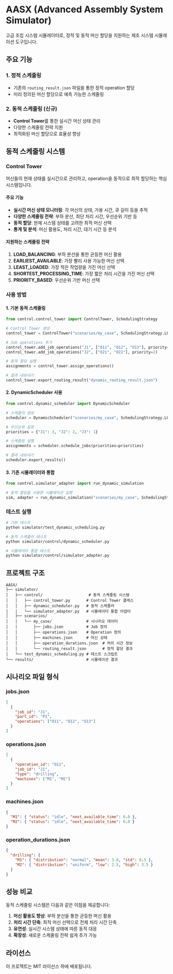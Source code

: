 # AASX (Advanced Assembly System Simulator)

고급 조립 시스템 시뮬레이터로, 정적 및 동적 머신 할당을 지원하는 제조 시스템 시뮬레이션 도구입니다.

## 주요 기능

### 1. 정적 스케줄링
- 기존의 `routing_result.json` 파일을 통한 정적 operation 할당
- 미리 정의된 머신 할당으로 예측 가능한 스케줄링

### 2. 동적 스케줄링 (신규)
- **Control Tower**를 통한 실시간 머신 상태 관리
- 다양한 스케줄링 전략 지원
- 최적화된 머신 할당으로 효율성 향상

## 동적 스케줄링 시스템

### Control Tower
머신들의 현재 상태를 실시간으로 관리하고, operation을 동적으로 최적 할당하는 핵심 시스템입니다.

#### 주요 기능
- **실시간 머신 상태 모니터링**: 각 머신의 상태, 가용 시간, 큐 길이 등을 추적
- **다양한 스케줄링 전략**: 부하 분산, 최단 처리 시간, 우선순위 기반 등
- **동적 할당**: 현재 시스템 상태를 고려한 최적 머신 선택
- **통계 및 분석**: 머신 활용도, 처리 시간, 대기 시간 등 분석

#### 지원하는 스케줄링 전략
1. **LOAD_BALANCING**: 부하 분산을 통한 균등한 머신 활용
2. **EARLIEST_AVAILABLE**: 가장 빨리 사용 가능한 머신 선택
3. **LEAST_LOADED**: 가장 적은 작업량을 가진 머신 선택
4. **SHORTEST_PROCESSING_TIME**: 가장 짧은 처리 시간을 가진 머신 선택
5. **PRIORITY_BASED**: 우선순위 기반 머신 선택

### 사용 방법

#### 1. 기본 동적 스케줄링
```python
from control.control_tower import ControlTower, SchedulingStrategy

# Control Tower 생성
control_tower = ControlTower("scenarios/my_case", SchedulingStrategy.LOAD_BALANCING)

# Job operations 추가
control_tower.add_job_operations("J1", ["O11", "O12", "O13"], priority=3)
control_tower.add_job_operations("J2", ["O21", "O22"], priority=2)

# 동적 할당 실행
assignments = control_tower.assign_operations()

# 결과 내보내기
control_tower.export_routing_result("dynamic_routing_result.json")
```

#### 2. DynamicScheduler 사용
```python
from control.dynamic_scheduler import DynamicScheduler

# 스케줄러 생성
scheduler = DynamicScheduler("scenarios/my_case", SchedulingStrategy.LOAD_BALANCING)

# 우선순위 설정
priorities = {"J1": 3, "J2": 2, "J3": 1}

# 스케줄링 실행
assignments = scheduler.schedule_jobs(priorities=priorities)

# 결과 내보내기
scheduler.export_results()
```

#### 3. 기존 시뮬레이터와 통합
```python
from control.simulator_adapter import run_dynamic_simulation

# 동적 할당을 사용한 시뮬레이션 실행
sim, adapter = run_dynamic_simulation("scenarios/my_case", SchedulingStrategy.LOAD_BALANCING)
```

### 테스트 실행

```bash
# 기본 테스트
python simulator/test_dynamic_scheduling.py

# 동적 스케줄러 테스트
python simulator/control/dynamic_scheduler.py

# 시뮬레이터 통합 테스트
python simulator/control/simulator_adapter.py
```

## 프로젝트 구조

```
AASX/
├── simulator/
│   ├── control/                    # 동적 스케줄링 시스템
│   │   ├── control_tower.py       # Control Tower 클래스
│   │   ├── dynamic_scheduler.py   # 동적 스케줄러
│   │   └── simulator_adapter.py   # 시뮬레이터 통합 어댑터
│   ├── scenarios/
│   │   └── my_case/               # 시나리오 데이터
│   │       ├── jobs.json          # Job 정의
│   │       ├── operations.json    # Operation 정의
│   │       ├── machines.json      # 머신 상태
│   │       ├── operation_durations.json  # 처리 시간 정보
│   │       └── routing_result.json       # 정적 할당 결과
│   └── test_dynamic_scheduling.py # 테스트 스크립트
└── results/                       # 시뮬레이션 결과
```

## 시나리오 파일 형식

### jobs.json
```json
[
  {
    "job_id": "J1",
    "part_id": "P1",
    "operations": ["O11", "O12", "O13"]
  }
]
```

### operations.json
```json
[
  {
    "operation_id": "O11",
    "job_id": "J1",
    "type": "drilling",
    "machines": ["M1", "M2"]
  }
]
```

### machines.json
```json
{
  "M1": { "status": "idle", "next_available_time": 0.0 },
  "M2": { "status": "idle", "next_available_time": 0.0 }
}
```

### operation_durations.json
```json
{
  "drilling": {
    "M1": { "distribution": "normal", "mean": 3.0, "std": 0.5 },
    "M2": { "distribution": "uniform", "low": 2.5, "high": 3.5 }
  }
}
```

## 성능 비교

동적 스케줄링 시스템은 다음과 같은 이점을 제공합니다:

1. **머신 활용도 향상**: 부하 분산을 통한 균등한 머신 활용
2. **처리 시간 단축**: 최적 머신 선택으로 전체 처리 시간 단축
3. **유연성**: 실시간 시스템 상태에 따른 동적 대응
4. **확장성**: 새로운 스케줄링 전략 쉽게 추가 가능

## 라이선스

이 프로젝트는 MIT 라이선스 하에 배포됩니다.